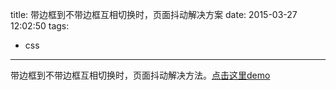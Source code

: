 title: 带边框到不带边框互相切换时，页面抖动解决方案
date: 2015-03-27 12:02:50
tags:
- css
---

带边框到不带边框互相切换时，页面抖动解决方法。[点击这里demo](/demos/css-border-hover.html)
